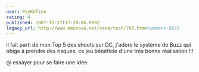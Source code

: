 ```yaml
---
user: PsyKoTine
rating: 4
published: 2007-11-27T17:28:06.000Z
legacy_url: http://www.emunova.net/veda/test/703.htm#comment-8870
---
```

il fait parti de mon Top 5 des shoots sur DC, j'adore le système de Buzz qui obige à prendre des risques, ce jeu bénéficie d'une très bonne réalisation !!!

@ essayer pour se faire une idée